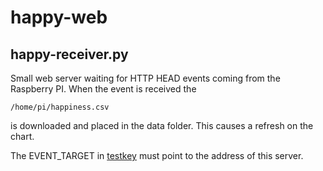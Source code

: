 # happy-web

## happy-receiver.py ##
Small web server waiting for HTTP HEAD events coming from the Raspberry PI. When
the event is received the
```
/home/pi/happiness.csv
```
is downloaded and placed in the data folder. This causes a refresh on the chart.

The EVENT_TARGET in [testkey](https://github.com/sublibra/happy-pi/blob/master/testkey.py)
must point to the address of this server.
